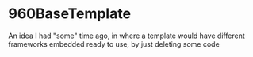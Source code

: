 960BaseTemplate
===============

An idea I had "some" time ago, in where a template would have different frameworks embedded ready to use, by just deleting some code
